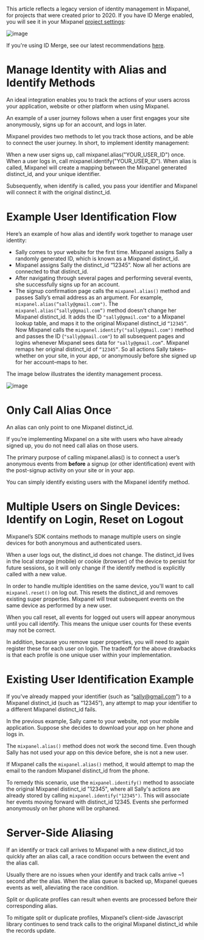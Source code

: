 This article reflects a legacy version of identity management in Mixpanel, for projects that were created prior to 2020. If you have ID Merge enabled, you will see it in your Mixpanel [project settings](https://mixpanel.com/settings/project):

![image](https://user-images.githubusercontent.com/2077899/230244606-e12422cd-d937-4328-ac58-8cc60f919df7.png)

If you're using ID Merge, see our latest recommendations [here](https://developer.mixpanel.com/docs/identity-management).

# Manage Identity with Alias and Identify Methods
An ideal integration enables you to track the actions of your users across your application, website or other platform when using Mixpanel.

An example of a user journey follows when a user first engages your site anonymously, signs up for an account, and logs in later.

Mixpanel provides two methods to let you track those actions, and be able to connect the user journey. In short, to implement identity management:

When a new user signs up, call mixpanel.alias("YOUR_USER_ID") once.
When a user logs in, call mixpanel.identify("YOUR_USER_ID").
When alias is called, Mixpanel will create a mapping between the Mixpanel generated distinct_id, and your unique identifier.

Subsequently, when identify is called, you pass your identifier and Mixpanel will connect it with the original distinct_id. 

# Example User Identification Flow
Here’s an example of how alias and identify work together to manage user identity:

* Sally comes to your website for the first time. Mixpanel assigns Sally a randomly generated ID, which is known as a Mixpanel distinct_id.
* Mixpanel assigns Sally the distinct_id “12345”. Now all her actions are connected to that distinct_id.
* After navigating through several pages and performing several events, she successfully signs up for an account.
* The signup confirmation page calls the `mixpanel.alias()` method and passes Sally’s email address as an argument. For example, `mixpanel.alias(“sally@gmail.com")`.
The `mixpanel.alias(“sally@gmail.com”)` method doesn't change her Mixpanel distinct_id.  It adds the ID `"sally@gmail.com"` to a Mixpanel lookup table, and maps it to the original Mixpanel distinct_id `“12345”`.
Now Mixpanel calls the `mixpanel.identify("sally@gmail.com")` method and passes the ID (`"sally@gmail.com"`) to all subsequent pages and logins whenever Mixpanel sees data for `"sally@gmail.com”`.
Mixpanel remaps her original distinct_id of `“12345”`. So all actions Sally takes–whether on your site, in your app, or anonymously before she signed up for her account–maps to her.

The image below illustrates the identity management process.
 
![image](https://user-images.githubusercontent.com/2077899/230244224-17b9c00c-a41a-4061-a22b-4b47d7ecfe84.png)
 

# Only Call Alias Once
An alias can only point to one Mixpanel distinct_id.

If you’re implementing Mixpanel on a site with users who have already signed up, you do not need call alias on those users.

The primary purpose of calling mixpanel.alias() is to connect a user’s anonymous events from **before** a signup (or other identification) event with the post-signup activity on your site or in your app.

You can simply identify existing users with the Mixpanel identify method.

# Multiple Users on Single Devices: Identify on Login, Reset on Logout
Mixpanel’s SDK contains methods to manage multiple users on single devices for both anonymous and authenticated users.

When a user logs out, the distinct_id does not change. The distinct_id lives in the local storage (mobile) or cookie (browser) of the device to persist for future sessions, so it will only change if the identify method is explicitly called with a new value.

In order to handle multiple identities on the same device, you'll want to call `mixpanel.reset()` on log out. This resets the distinct_id and removes existing super properties. Mixpanel will treat subsequent events on the same device as performed by a new user. 

When you call reset, all events for logged out users will appear anonymous until you call identify. This means the unique user counts for these events may not be correct. 

In addition, because you remove super properties, you will need to again register these for each user on login. The tradeoff for the above drawbacks is that each profile is one unique user within your implementation.

# Existing User Identification Example
If you’ve already mapped your identifier (such as “sally@gmail.com”) to a Mixpanel distinct_id (such as “12345”), any attempt to map your identifier to a different Mixpanel distinct_id fails.

In the previous example, Sally came to your website, not your mobile application. Suppose she decides to download your app on her phone and logs in.

The `mixpanel.alias()` method does not work the second time. Even though Sally has not used your app on this device before, she is not a new user.

If Mixpanel calls the `mixpanel.alias()` method, it would attempt to map the email to the random Mixpanel distinct_id from the phone.

To remedy this scenario, use the `mixpanel.identify()` method to associate the original Mixpanel distinct_id "12345", where all Sally's actions are already stored by calling `mixpanel.identify("12345")`. This will associate her events moving forward with distinct_id 12345. Events she performed anonymously on her phone will be orphaned.

# Server-Side Aliasing
If an identify or track call arrives to Mixpanel with a new distinct_id too quickly after an alias call, a race condition occurs between the event and the alias call.

Usually there are no issues when your identify and track calls arrive ~1 second after the alias. When the alias queue is backed up, Mixpanel queues events as well, alleviating the race condition.

Split or duplicate profiles can result when events are processed before their corresponding alias.

To mitigate split or duplicate profiles, Mixpanel’s client-side Javascript library continues to send track calls to the original Mixpanel distinct_id while the records update.

